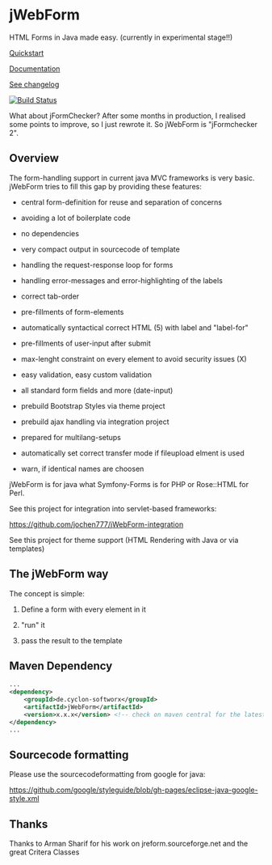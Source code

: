 # jWebForm

HTML Forms in Java made easy. (currently in experimental stage!!)  

[Quickstart](doc/quickstart.md)

[Documentation](doc/start.md)

[See changelog](doc/CHANGELOG.md)

[![Build Status](https://travis-ci.org/jochen777/jFormchecker.svg?branch=master)](https://travis-ci.org/jochen777/jFormchecker)

What about jFormChecker? After some months in production, I realised some points to improve, so I just rewrote it. So jWebForm is "jFormchecker 2". 

## Overview

The form-handling support in current java MVC frameworks is very basic. jWebForm tries to fill this gap by providing these features:

* central form-definition for reuse and separation of concerns
* avoiding a lot of boilerplate code
* no dependencies
* very compact output in sourcecode of template

* handling the request-response loop for forms
* handling error-messages and error-highlighting of the labels
* correct tab-order
* pre-fillments of form-elements
* automatically syntactical correct HTML (5) with label and "label-for"
* pre-fillments of user-input after submit
* max-lenght constraint on every element to avoid security issues (X)
* easy validation, easy custom validation
* all standard form fields and more (date-input)
* prebuild Bootstrap Styles via theme project
* prebuild ajax handling via integration project
* prepared for multilang-setups
* automatically set correct transfer mode if fileupload elment is used
* warn, if identical names are choosen


jWebForm is for java what Symfony-Forms is for PHP or Rose::HTML for Perl.

See this project for integration into servlet-based frameworks:

https://github.com/jochen777/jWebForm-integration 

See this project for theme support (HTML Rendering with Java or via templates)



## The jWebForm way

The concept is simple: 

1. Define a form with every element in it

2. "run" it

3. pass the result to the template




## Maven Dependency
```xml
...
<dependency>
    <groupId>de.cyclon-softworx</groupId>
    <artifactId>jWebForm</artifactId>
    <version>x.x.x</version> <!-- check on maven central for the latest version -->
</dependency>
...
```

## Sourcecode formatting

Please use the sourcecodeformatting from google for java:

https://github.com/google/styleguide/blob/gh-pages/eclipse-java-google-style.xml

## Thanks

Thanks to Arman Sharif for his work on jreform.sourceforge.net and the great Critera Classes